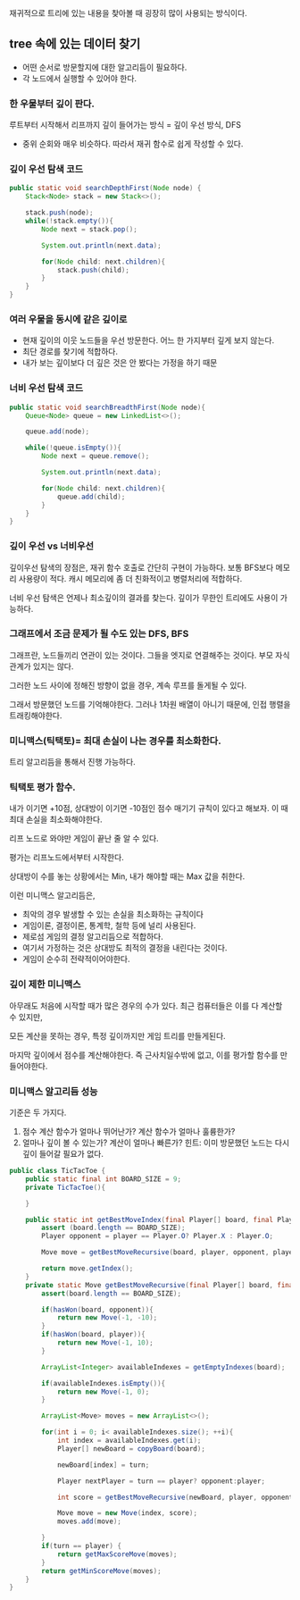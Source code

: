 재귀적으로 트리에 있는 내용을 찾아볼 때 굉장히 많이 사용되는 방식이다. 

## tree 속에 있는 데이터 찾기
- 어떤 순서로 방문할지에 대한 알고리듬이 필요하다. 
- 각 노드에서 실행할 수 있어야 한다. 

### 한 우물부터 깊이 판다.
루트부터 시작해서 리프까지 깊이 들어가는 방식 = 깊이 우선 방식, DFS
- 중위 순회와 매우 비슷하다. 따라서 재귀 함수로 쉽게 작성할 수 있다. 

### 깊이 우선 탐색 코드
```java
public static void searchDepthFirst(Node node) {
    Stack<Node> stack = new Stack<>();

    stack.push(node);
    while(!stack.empty()){
        Node next = stack.pop();

        System.out.println(next.data);

        for(Node child: next.children){
            stack.push(child);
        }
    }
}

```
### 여러 우물을 동시에 같은 깊이로
- 현재 깊이의 이웃 노드들을 우선 방문한다. 어느 한 가지부터 깊게 보지 않는다. 
- 최단 경로를 찾기에 적합하다. 
- 내가 보는 깊이보다 더 깊은 것은 안 봤다는 가정을 하기 때문

### 너비 우선 탐색 코드
```java
public static void searchBreadthFirst(Node node){
    Queue<Node> queue = new LinkedList<>();

    queue.add(node);

    while(!queue.isEmpty()){
        Node next = queue.remove();

        System.out.println(next.data);

        for(Node child: next.children){
            queue.add(child);
        }
    }
}

```

### 깊이 우선 vs 너비우선
깊이우선 탐색의 장점은, 재귀 함수 호출로 간단히 구현이 가능하다. 보통 BFS보다 메모리 사용량이 적다. 캐시 메모리에 좀 더 친화적이고 병렬처리에 적합하다. 

너비 우선 탐색은 언제나 최소깊이의 결과를 찾는다. 깊이가 무한인 트리에도 사용이 가능하다. 

### 그래프에서 조금 문제가 될 수도 있는 DFS, BFS
그래프란, 노드들끼리 연관이 있는 것이다. 그들을 엣지로 연결해주는 것이다. 부모 자식관계가 있지는 않다. 

그러한 노드 사이에 정해진 방향이 없을 경우, 계속 루프를 돌게될 수 있다. 

그래서 방문했던 노드를 기억해야한다. 
그러나 1차원 배열이 아니기 때문에, 인접 행렬을 트래킹해야한다. 

### 미니맥스(틱택토)= 최대 손실이 나는 경우를 최소화한다. 
트리 알고리듬을 통해서 진행 가능하다. 

### 틱택토 평가 함수.
내가 이기면 +10점, 상대방이 이기면 -10점인 점수 매기기 규칙이 있다고 해보자. 
이 때 최대 손실을 최소화해야한다. 

리프 노드로 와야만 게임이 끝난 줄 알 수 있다. 

평가는 리프노드에서부터 시작한다. 

상대방이 수를 놓는 상황에서는 Min, 내가 해야할 때는 Max 값을 취한다. 

이런 미니맥스 알고리듬은,
- 최악의 경우 발생할 수 있는 손실을 최소화하는 규칙이다
- 게임이론, 결정이론, 통계학, 철학 등에 널리 사용된다. 
- 제로섬 게임의 결정 알고리듬으로 적합하다. 
- 여기서 가정하는 것은 상대방도 최적의 결정을 내린다는 것이다.
- 게임이 순수히 전략적이어야한다. 


### 깊이 제한 미니맥스

아무래도 처음에 시작할 때가 많은 경우의 수가 있다. 최근 컴퓨터들은 이를 다 계산할 수 있지만, 

모든 계산을 못하는 경우, 특정 깊이까지만 게임 트리를 만들게된다. 

마지막 깊이에서 점수를 계산해야한다. 즉 근사치일수밖에 없고, 이를 평가할 함수를 만들어야한다.

### 미니맥스 알고리듬 성능
기준은 두 가지다. 
1. 점수 계산 함수가 얼마나 뛰어난가? 계산 함수가 얼마나 훌륭한가?
2. 얼마나 깊이 볼 수 있는가? 계산이 얼마나 빠른가? 힌트: 이미 방문했던 노드는 다시 깊이 들어갈 필요가 없다. 

```java
public class TicTacToe {
    public static final int BOARD_SIZE = 9;
    private TicTacToe(){

    }

    public static int getBestMoveIndex(final Player[] board, final Player player) {
        assert (board.length == BOARD_SIZE);
        Player opponent = player == Player.O? Player.X : Player.O;

        Move move = getBestMoveRecursive(board, player, opponent, player);

        return move.getIndex();
    }
    private static Move getBestMoveRecursive(final Player[] board, final Player player, final Player opponent, final Player turn) {
        assert(board.length == BOARD_SIZE);

        if(hasWon(board, opponent)){
            return new Move(-1, -10);
        }
        if(hasWon(board, player)){
            return new Move(-1, 10);
        }

        ArrayList<Integer> availableIndexes = getEmptyIndexes(board);

        if(availableIndexes.isEmpty()){
            return new Move(-1, 0);
        }

        ArrayList<Move> moves = new ArrayList<>();

        for(int i = 0; i< availableIndexes.size(); ++i){
            int index = availableIndexes.get(i);
            Player[] newBoard = copyBoard(board);

            newBoard[index] = turn;

            Player nextPlayer = turn == player? opponent:player;

            int score = getBestMoveRecursive(newBoard, player, opponent, nextPlayer).getScore();

            Move move = new Move(index, score);
            moves.add(move);

        }
        if(turn == player) {
            return getMaxScoreMove(moves);
        }
        return getMinScoreMove(moves);
    }
}
```